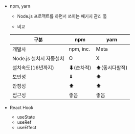 - npm, yarn
  - Node.js 프로젝트를 하면서 쓰이는 패키지 관리 툴
  
  - 비교

  |구분|npm|yarn|
  |---|---|---|
  |개발사|npm, inc.|Meta|
  |Node.js 설치시 자동설치|O|X|
  |설치속도(16년까지)|⬇(순차적)|⬆(동시다발적)|
  |보안성|⬇|⬆|
  |안정성|⬆|⬆|
  |접근성|좋음|좋음|

- React Hook
  - useState
  - useRef
  - useEffect
